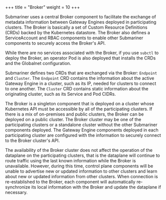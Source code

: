 +++
title =  "Broker"
weight = 10
+++

Submariner uses a central Broker component to facilitate the exchange of metadata
information between Gateway Engines deployed in participating clusters. The Broker is
basically a set of Custom Resource Definitions (CRDs) backed by the Kubernetes datastore.
The Broker also defines a ServiceAccount and RBAC components to enable other Submariner
components to securely access the Broker's API.

While there are no services associated with the Broker, if you use ```subctl``` to deploy the Broker, an
operator Pod is also deployed that installs the CRDs and the Globalnet configuration.

Submariner defines two CRDs that are exchanged via the Broker: `Endpoint` and `Cluster`.
The `Endpoint` CRD contains the information about the active Gateway Engine in a cluster,
such as its IP, needed for clusters to connect to one another. The `Cluster` CRD contains
static information about the originating cluster, such as its Service and Pod CIDRs.

The Broker is a singleton component that is deployed on a cluster whose Kubernetes API must
be accessible by all of the participating clusters. If there is a mix of on-premises and
public clusters, the Broker can be deployed on a public cluster. The Broker cluster may be
one of the participating clusters or a standalone cluster without the other Submariner
components deployed. The Gateway Engine components deployed in each participating cluster are
configured with the information to securely connect to the Broker cluster's API.

The availability of the Broker cluster does not affect the operation of the dataplane on the
participating clusters, that is the dataplane will continue to route traffic using the last known
information while the Broker is unavailable. However, during this time, control plane components
will be unable to advertise new or updated information to other clusters and learn about new or updated
information from other clusters. When connection is re-established to the Broker, each component will
automatically re-synchronize its local information with the Broker and update the dataplane if necessary.
